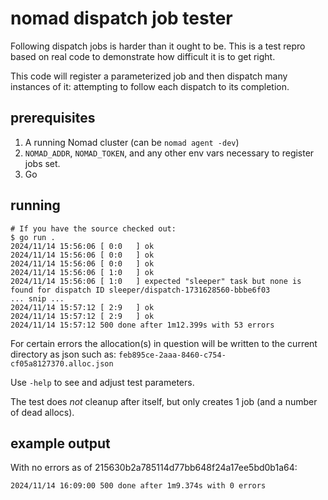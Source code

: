 # nomad dispatch job tester

Following dispatch jobs is harder than it ought to be. This is a test repro
based on real code to demonstrate how difficult it is to get right.

This code will register a parameterized job and then dispatch many instances of
it: attempting to follow each dispatch to its completion.

## prerequisites

1. A running Nomad cluster (can be `nomad agent -dev`)
2. `NOMAD_ADDR`, `NOMAD_TOKEN`, and any other env vars necessary to register
	 jobs set.
3. Go

## running

```
# If you have the source checked out:
$ go run .
2024/11/14 15:56:06 [ 0:0   ] ok
2024/11/14 15:56:06 [ 0:0   ] ok
2024/11/14 15:56:06 [ 0:0   ] ok
2024/11/14 15:56:06 [ 1:0   ] ok
2024/11/14 15:56:06 [ 1:0   ] expected "sleeper" task but none is found for dispatch ID sleeper/dispatch-1731628560-bbbe6f03
... snip ...
2024/11/14 15:57:12 [ 2:9   ] ok
2024/11/14 15:57:12 [ 2:9   ] ok
2024/11/14 15:57:12 500 done after 1m12.399s with 53 errors
```

For certain errors the allocation(s) in question will be written to the current
directory as json such as: `feb895ce-2aaa-8460-c754-cf05a8127370.alloc.json`

Use `-help` to see and adjust test parameters.

The test does *not* cleanup after itself, but only creates 1 job (and a number
of dead allocs).

## example output

With no errors as of 215630b2a785114d77bb648f24a17ee5bd0b1a64:
```
2024/11/14 16:09:00 500 done after 1m9.374s with 0 errors
```
